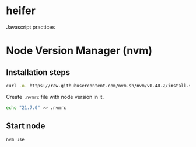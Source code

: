 # heifer

Javascript practices

# Node Version Manager (nvm)

## Installation steps

```bash
curl -o- https://raw.githubusercontent.com/nvm-sh/nvm/v0.40.2/install.sh | bash
```

Create `.nvmrc` file with node version in it.

```bash
echo "21.7.0" >> .nvmrc
```

## Start node

```bash
nvm use
```
